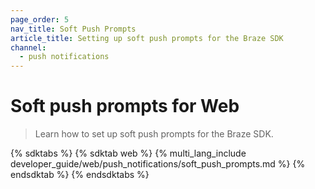 ```yaml
---
page_order: 5
nav_title: Soft Push Prompts
article_title: Setting up soft push prompts for the Braze SDK
channel:
  - push notifications
---
```


# Soft push prompts for Web

> Learn how to set up soft push prompts for the Braze SDK.

{% sdktabs %}
{% sdktab web %}
{% multi_lang_include developer_guide/web/push_notifications/soft_push_prompts.md %}
{% endsdktab %}
{% endsdktabs %}
